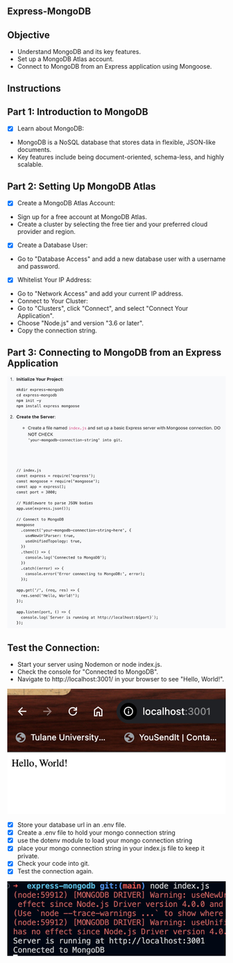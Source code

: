 ## **Express-MongoDB**

## **Objective**
- Understand MongoDB and its key features.
- Set up a MongoDB Atlas account.
- Connect to MongoDB from an Express application using Mongoose.

## **Instructions**
## Part 1: Introduction to MongoDB
- [x] Learn about MongoDB:
- MongoDB is a NoSQL database that stores data in flexible, JSON-like documents.
- Key features include being document-oriented, schema-less, and highly scalable.

## **Part 2: Setting Up MongoDB Atlas**
- [x] Create a MongoDB Atlas Account:

-  Sign up for a free account at MongoDB Atlas.
-  Create a cluster by selecting the free tier and your preferred cloud provider and region.

- [x] Create a Database User:

- Go to "Database Access" and add a new database user with a username and password.

- [x] Whitelist Your IP Address:

- Go to "Network Access" and add your current IP address.
- Connect to Your Cluster:
- Go to "Clusters", click "Connect", and select "Connect Your Application".
- Choose "Node.js" and version "3.6 or later".
- Copy the connection string.

## **Part 3: Connecting to MongoDB from an Express Application**

![Alt text](imgs/setup.jpg)

## **Test the Connection:**
- Start your server using Nodemon or node index.js.
- Check the console for "Connected to MongoDB".
- Navigate to http://localhost:3001/ in your browser to see "Hello, World!".

![Alt text](imgs/hello-world.jpg)

- [x] Store your database url in an .env file.
- [x] Create a .env file to hold your mongo connection string
- [x] use the dotenv module to load your mongo connection string
- [x] place your mongo connection string in your index.js file to keep it private.
- [x] Check your code into git.
- [x] Test the connection again.

![Alt text](imgs/connected-mongo.jpg)